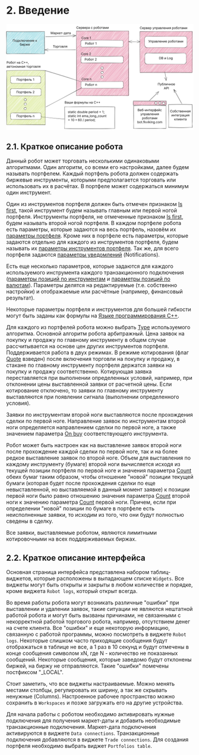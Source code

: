 # **2. Введение**

![Doc](./00-img/bot-scheme.svg)

## **2.1. Краткое описание робота**

Данный робот может торговать несколькими одинаковыми алгоритмами. Один алгоритм, со всеми его настройками, далее будем называть портфелем. Каждый портфель робота должен содержать биржевые инструменты, которыми предполагается торговать или использовать их в расчётах. В портфеле может содержаться минимум один инструмент.

Один из инструментов портфеля должен быть отмечен признаком [Is first](/docs/05-params-description.html#_5-3-11-is-first), такой инструмент будем называть главным или первой ногой портфеля. Инструменты портфеля, не отмеченные признаком [Is first](/docs/05-params-description.html#_5-3-11-is-first), будем называть второй ногой портфеля. В каждом портфеле робота есть параметры, которые задаются на весь портфель, назовём их [параметры портфеля](/docs/05-params-description.html#_5-2-%D0%BF%D0%B0%D1%80%D0%B0%D0%BC%D0%B5%D1%82%D1%80%D1%8B-%D0%BF%D0%BE%D1%80%D1%82%D1%84%D0%B5%D0%BB%D1%8F). Кроме них в портфеле есть параметры, которые задаются отдельно для каждого из инструментов портфеля, будем называть их [параметры инструментов портфеля](/docs/05-params-description.html#_5-3-%D0%BF%D0%B0%D1%80%D0%B0%D0%BC%D0%B5%D1%82%D1%80%D1%8B-%D0%B8%D0%BD%D1%81%D1%82%D1%80%D1%83%D0%BC%D0%B5%D0%BD%D1%82%D0%BE%D0%B2-%D0%BF%D0%BE%D1%80%D1%82%D1%84%D0%B5%D0%BB%D1%8F). Так же, для всего портфеля задаются [параметры уведомлений](/docs/05-params-description.html#_5-4-%D0%BF%D0%B0%D1%80%D0%B0%D0%BC%D0%B5%D1%82%D1%80%D1%8B-%D1%83%D0%B2%D0%B5%D0%B4%D0%BE%D0%BC%D0%BB%D0%B5%D0%BD%D0%B8%D0%B8) (Notifications).

Есть еще несколько параметров, которые задаются для каждого используемого инструмента каждого транзакционного подключения ([параметры позиций по инструментам](/docs/05-params-description.html#_5-5-1-%D0%BF%D0%B0%D1%80%D0%B0%D0%BC%D0%B5%D1%82%D1%80%D1%8B-%D0%BF%D0%BE%D0%B7%D0%B8%D1%86%D0%B8%D0%B8-%D0%BF%D0%BE-%D0%B8%D0%BD%D1%81%D1%82%D1%80%D1%83%D0%BC%D0%B5%D0%BD%D1%82%D0%B0%D0%BC) и [параметры позиций по валютам](/docs/05-params-description.html#_5-5-2-%D0%BF%D0%B0%D1%80%D0%B0%D0%BC%D0%B5%D1%82%D1%80%D1%8B-%D0%BF%D0%BE%D0%B7%D0%B8%D1%86%D0%B8%D0%B8-%D0%BF%D0%BE-%D0%B2%D0%B0%D0%BB%D1%8E%D1%82%D0%B0%D0%BC)). Параметры делятся на редактируемые (т.е. собственно настройки) и отображаемые или расчётные (например, финансовый результат).

Некоторые параметры портфеля и инструментов для большей гибкости могут быть заданы как формулы на [Языке программирования C++](/docs/08-c-api.html#_8-c).

Для каждого из портфелей робота можно выбрать [Type](/docs/05-params-description.html#p.portfolio_type) используемого алгоритма. Основной алгоритм робота арбитражный. Цена заявок на покупку и продажу по главному инструменту в общем случае рассчитывается на основе цен других инструментов портфеля. Поддерживается работа в двух режимах. В режиме котирования (флаг [Quote](/docs/05-params-description.html#p.quote) взведен) после включения торговли на покупку и продажу, в стакане по главному инструменту портфеля держатся заявки на покупку и продажу соответственно. Котирующая заявка переставляется при выполнении определенных условий, например, при отклонении цены выставленной заявки от расчетной цены. Если котирование отключено, то заявки по главному инструменту выставляются при появлении сигнала (выполнении определенного условия).

Заявки по инструментам второй ноги выставляются после прохождения сделки по первой ноге. Направление заявок по инструментам второй ноги определяется направлением сделки по первой ноге, а также значением параметра [On buy](/docs/05-params-description.html#_5-3-10-on-buy) соответствующего инструмента.

Робот может быть настроен как на выставление заявок второй ноги после прохождение каждой сделки по первой ноге, так и на более редкое выставление заявок по второй ноге. Объем для выставления по каждому инструменту (бумаге) второй ноги вычисляется исходя из текущей позиции портфеля по первой ноге и значения параметра [Count](/docs/05-params-description.html#_5-3-8-count) обеих бумаг таким образом, чтобы отношение "новой" позиции текущей бумаги (которая будет после прохождения сделки по еще невыставленной, но выставляемой в данный момент заявке) к позиции первой ноги было равно отношению значения параметра [Count](/docs/05-params-description.html#_5-3-8-count) второй ноги к значению параметра [Count](/docs/05-params-description.html#_5-3-8-count) первой ноги. Причем, если при определении "новой" позиции по бумаге в портфеле есть неисполненные заявки, то исходим из того, что они будут полностью сведены в сделку.

Все заявки, выставляемые роботом, являются лимитными котировочными на всех поддерживаемых биржах.

## **2.2. Краткое описание интерфейса**

Основная страница интерфейса представлена набором таблиц-виджетов, которые расположены в выпадающем списке `Widgets`. Все виджеты могут быть открыты и закрыты в любом количестве и порядке, кроме виджета `Robot logs`, который открыт всегда. 

Во время работы робота могут возникать различные "ошибки" при выставлении и удалении заявок, такие ситуации не являются нештатной работой робота и могут быть вызваны причинами, не связанными с некорректной работой торгового робота, например, отсутствием денег на счете клиента. Все "ошибки" и еще некоторую информацию, связанную с работой программы, можно посмотреть в виджете `Robot logs`. Некоторые слишком часто приходящие сообщения будут отображаться в таблице не все, а 1 раз в 10 секунд и будут отмечены в конце сообщения символом xN, где N - количество не показанных сообщений. Некоторые сообщения, которые заведомо будут отклонены биржей, на биржу не отправляются. Такие "ошибки" помечены постфиксом "_LOCAL".

Стоит заметить, что все виджеты настраиваемые. Можно менять местами столбцы, регулировать их ширину, а так же скрывать ненужные (Columns). Настроенное рабочее пространство можно сохранить в `Workspaces` и позже загружать его на другие устройства. 

Для начала работы с роботом необходимо активировать нужные подключения для получения маркет-даты и добавить необходимые транзакционные подключения. 
Маркет-дата подключения активируются в виджете `Data connections`. Транзакционные подключения добавляются в виджете `Trade connections`. Для создания портфеля необходимо выбрать виджет `Portfolios table`. 

